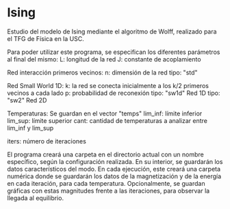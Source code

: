 # Ising
Estudio del modelo de Ising mediante el algoritmo de Wolff, realizado para el TFG de Física en la USC.

Para poder utilizar este programa, se especifican los diferentes parámetros al final del mismo:
L: longitud de la red
J: constante de acoplamiento

Red interacción primeros vecinos:
n: dimensión de la red
tipo: "std"

Red Small World 1D:
k: la red se conecta inicialmente a los k/2 primeros vecinos a cada lado
p: probabilidad de reconexión
tipo: "sw1d" Red 1D
tipo: "sw2" Red 2D

Temperaturas:
Se guardan en el vector "temps"
lim_inf: límite inferior
lim_sup: límite superior
cant: cantidad de temperaturas a analizar entre lim_inf y lim_sup

iters: número de iteraciones

El programa creará una carpeta en el directorio actual con un nombre específico, según la configuración realizada. En su interior, se guardarán los datos característicos del modo.
En cada ejecución, este creará una carpeta numérica donde se guardarán los datos de la magnetización y de la energía en cada iteración, para cada temperatura.
Opcionalmente, se guardan gráficas con estas magnitudes frente a las iteraciones, para observar la llegada al equilibrio.
